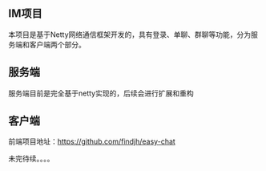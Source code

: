 ## IM项目
本项目是基于Netty网络通信框架开发的，具有登录、单聊、群聊等功能，分为服务端和客户端两个部分。

## 服务端
服务端目前是完全基于netty实现的，后续会进行扩展和重构

## 客户端
前端项目地址：https://github.com/findjh/easy-chat


未完待续。。。。
